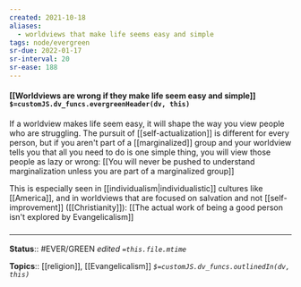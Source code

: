 ```yaml
---
created: 2021-10-18
aliases:
  - worldviews that make life seems easy and simple
tags: node/evergreen
sr-due: 2022-01-17
sr-interval: 20
sr-ease: 188
---
```


#### [[Worldviews are wrong if they make life seem easy and simple]] `$=customJS.dv_funcs.evergreenHeader(dv, this)`

If a worldview makes life seem easy, it will shape the way you view people who are struggling.
The pursuit of [[self-actualization]] is different for every person, but if you aren't part of a [[marginalized]] group and your worldview tells you that all you need to do is one simple thing, you will view those people as lazy or wrong:
[[You will never be pushed to understand marginalization unless you are part of a marginalized group]]

This is especially seen in [[individualism|individualistic]] cultures like [[America]], and in worldviews that are focused on salvation and not [[self-improvement]] ([[Christianity]]): [[The actual work of being a good person isn't explored by Evangelicalism]]

### <hr class="footnote"/>

**Status**:: #EVER/GREEN 
*edited `=this.file.mtime`*

**Topics**:: [[religion]], [[Evangelicalism]]
*`$=customJS.dv_funcs.outlinedIn(dv, this)`*
